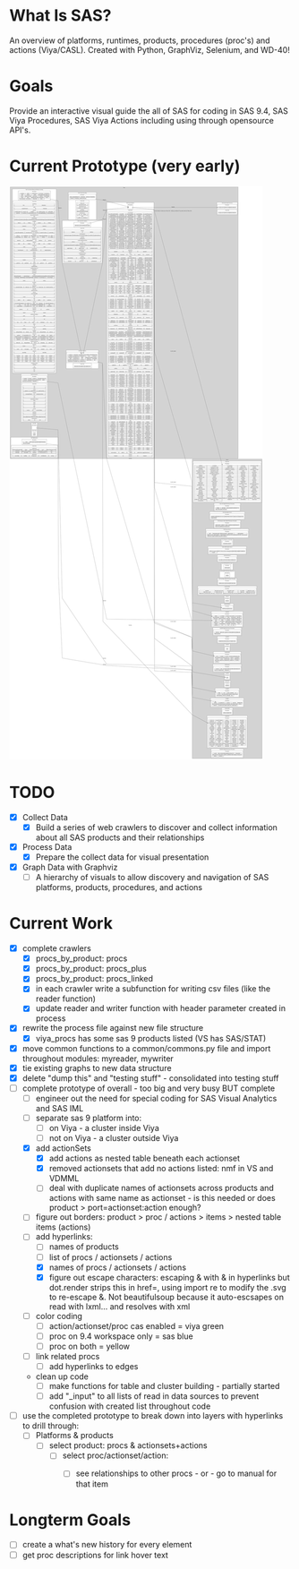 # What Is SAS?
 An overview of platforms, runtimes, products, procedures (proc's) and actions (Viya/CASL).  Created with Python, GraphViz, Selenium, and WD-40!

# Goals
Provide an interactive visual guide the all of SAS for coding in SAS 9.4, SAS Viya Procedures, SAS Viya Actions including using through opensource API's.

# Current Prototype (very early)
<img src="./graphs/overview/dotgraph_products_html.svg">

# TODO
- [X] Collect Data
  - [X] Build a series of web crawlers to discover and collect information about all SAS products and their relationships
- [X] Process Data
  - [X] Prepare the collect data for visual presentation
- [X] Graph Data with Graphviz
  - [ ] A hierarchy of visuals to allow discovery and navigation of SAS platforms, products, procedures, and actions

# Current Work
- [X] complete crawlers
  - [X] procs_by_product: procs
  - [X] procs_by_product: procs_plus
  - [X] procs_by_product: procs_linked
  - [X] in each crawler write a subfunction for writing csv files (like the reader function)
  - [X] update reader and writer function with header parameter created in process
- [X] rewrite the process file against new file structure
  - [X] viya_procs has some sas 9 products listed (VS has SAS/STAT)
- [X] move common functions to a common/commons.py file and import throughout modules: myreader, mywriter
- [X] tie existing graphs to new data structure
- [X] delete "dump this" and "testing stuff" - consolidated into testing stuff
- [ ] complete prototype of overall - too big and very busy BUT complete
  - [ ] engineer out the need for special coding for SAS Visual Analytics and SAS IML
  - [ ] separate sas 9 platform into:
    - [ ] on Viya - a cluster inside Viya
    - [ ] not on Viya - a cluster outside Viya
  - [X] add actionSets
    - [X] add actions as nested table beneath each actionset
    - [X] removed actionsets that add no actions listed: nmf in VS and VDMML
    - [ ] deal with duplicate names of actionsets across products and actions with same name as actionset - is this needed or does product > port=actionset:action enough?
  - [ ] figure out borders: product > proc / actions > items > nested table items (actions)
  - [ ] add hyperlinks:
    - [ ] names of products
    - [ ] list of procs / actionsets / actions
    - [X] names of procs / actionsets / actions
    - [X] figure out escape characters: escaping & with &amp; in hyperlinks but dot.render strips this in href=, using import re to modify the .svg to re-escape &.  Not beautifulsoup because it auto-escsapes on read with lxml... and resolves with xml 
  - [ ] color coding
    - [ ] action/actionset/proc cas enabled = viya green
    - [ ] proc on 9.4 workspace only = sas blue
    - [ ] proc on both = yellow
  - [ ] link related procs
    - [ ] add hyperlinks to edges
  - clean up code
    - [ ] make functions for table and cluster building - partially started
    - [ ] add "_input" to all lists of read in data sources to prevent confusion with created list throughout code
- [ ] use the completed prototype to break down into layers with hyperlinks to drill through:
  - [ ] Platforms & products
    - [ ] select product: procs & actionsets+actions
      - [ ] select proc/actionset/action:
        - [ ] see relationships to other procs - or - go to manual for that item


# Longterm Goals
- [ ] create a what's new history for every element
- [ ] get proc descriptions for link hover text
